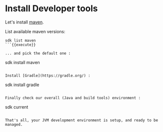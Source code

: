 # Install Developer tools

Let's install [maven](https://maven.apache.org/).

List available maven versions:

```
sdk list maven
```{{execute}}

... and pick the default one :

```
sdk install maven
```{{execute}}

Install [Gradle](https://gradle.org/) :

```
sdk install gradle
```{{execute}}

Finally check our overall (Java and build tools) environment :

```
sdk current
```{{execute}}

That's all, your JVM development environment is setup, and ready to be managed.